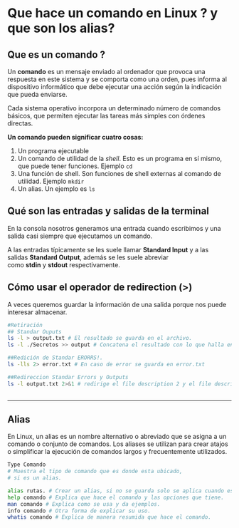 # Que hace un comando en Linux ? y que son los alias?

## Que es un comando ?

Un **comando** es un mensaje enviado al ordenador que provoca una respuesta en este sistema y se comporta como una orden, pues informa al dispositivo informático que debe ejecutar una acción según la indicación que pueda enviarse.

Cada sistema operativo incorpora un determinado número de comandos básicos, que permiten ejecutar las tareas más simples con órdenes directas.

**Un comando pueden significar cuatro cosas:**

1. Un programa ejecutable
2. Un comando de utilidad de la *shell*. Esto es un programa en sí mismo, que puede tener funciones. Ejemplo `cd`
3. Una función de shell. Son funciones de shell externas al comando de utilidad. Ejemplo `mkdir`
4. Un alias. Un ejemplo es `ls`

## Qué son las entradas y salidas de la terminal

En la consola nosotros generamos una entrada cuando escribimos y una salida casi siempre que ejecutamos un comando.

A las entradas típicamente se les suele llamar **Standard Input** y a las salidas **Standard Output**, además se les suele abreviar como **stdin** y **stdout** respectivamente.

## Cómo usar el operador de redirection (>)

A veces queremos guardar la información de una salida porque nos puede interesar almacenar.

```bash
#Retiración 
## Standar Ouputs
ls -l > output.txt # El resultado se guarda en el archivo.
ls -l ./Secretos >> output # Concatena el resultado con lo que halla en el archivo. 

##Redición de Standar ERORRS!. 
ls -lls 2> error.txt # En caso de error se guarda en error.txt

##Redireccion Standar Errors y Outputs
ls -l output.txt 2>&1 # redirige el file description 2 y el file description 1. 
 
```

---

## Alias

En Linux, un alias es un nombre alternativo o abreviado que se asigna a un comando o conjunto de comandos. Los aliases se utilizan para crear atajos o simplificar la ejecución de comandos largos y frecuentemente utilizados.

```bash
Type Comando 
# Muestra el tipo de comando que es donde esta ubicado, 
# si es un alias.

alias rutas. # Crear un alias, si no se guarda solo se aplica cuando esta activo. 
help comando # Explica que hace el comando y las opciones que tiene. 
man comando # Explica como se usa y da ejemplos. 
info comando # Otra forma de explicar su uso. 
whatis comando # Explica de manera resumida que hace el comando. 
```
